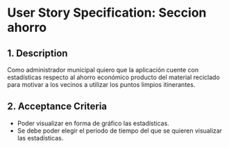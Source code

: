 ﻿# User Story Specification: Seccion ahorro

## 1.	Description
Como administrador municipal quiero que la aplicación cuente con estadísticas respecto al ahorro económico producto del material reciclado para motivar a los vecinos a utilizar los puntos limpios itinerantes.
## 2.	Acceptance Criteria

- Poder visualizar en forma de gráfico las estadísticas. 
- Se debe poder elegir el periodo de tiempo del que se quieren visualizar las estadísticas.
